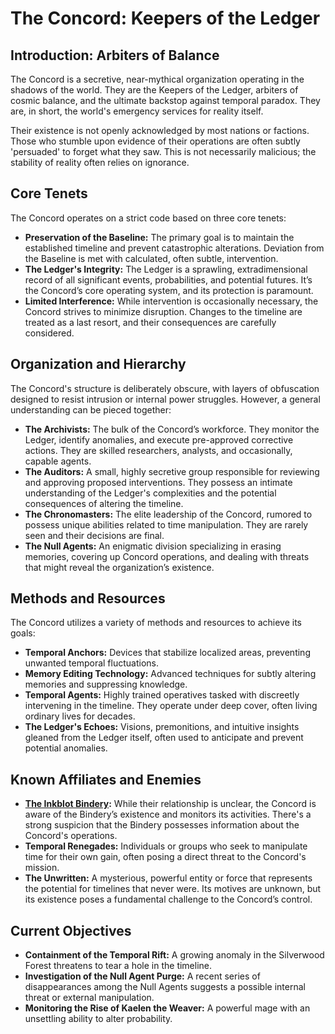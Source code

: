 # The Concord: Keepers of the Ledger

## Introduction: Arbiters of Balance

The Concord is a secretive, near-mythical organization operating in the shadows of the world. They are the Keepers of the Ledger, arbiters of cosmic balance, and the ultimate backstop against temporal paradox. They are, in short, the world's emergency services for reality itself.

Their existence is not openly acknowledged by most nations or factions. Those who stumble upon evidence of their operations are often subtly 'persuaded' to forget what they saw. This is not necessarily malicious; the stability of reality often relies on ignorance. 

## Core Tenets

The Concord operates on a strict code based on three core tenets:

*   **Preservation of the Baseline:** The primary goal is to maintain the established timeline and prevent catastrophic alterations. Deviation from the Baseline is met with calculated, often subtle, intervention.
*   **The Ledger's Integrity:** The Ledger is a sprawling, extradimensional record of all significant events, probabilities, and potential futures. It’s the Concord’s core operating system, and its protection is paramount.
*   **Limited Interference:** While intervention is occasionally necessary, the Concord strives to minimize disruption. Changes to the timeline are treated as a last resort, and their consequences are carefully considered.

## Organization and Hierarchy

The Concord's structure is deliberately obscure, with layers of obfuscation designed to resist intrusion or internal power struggles. However, a general understanding can be pieced together:

*   **The Archivists:** The bulk of the Concord’s workforce. They monitor the Ledger, identify anomalies, and execute pre-approved corrective actions. They are skilled researchers, analysts, and occasionally, capable agents.
*   **The Auditors:**  A small, highly secretive group responsible for reviewing and approving proposed interventions. They possess an intimate understanding of the Ledger's complexities and the potential consequences of altering the timeline.
*   **The Chronomasters:** The elite leadership of the Concord, rumored to possess unique abilities related to time manipulation.  They are rarely seen and their decisions are final.
*   **The Null Agents:** An enigmatic division specializing in erasing memories, covering up Concord operations, and dealing with threats that might reveal the organization’s existence.

## Methods and Resources

The Concord utilizes a variety of methods and resources to achieve its goals:

*   **Temporal Anchors:** Devices that stabilize localized areas, preventing unwanted temporal fluctuations.
*   **Memory Editing Technology:** Advanced techniques for subtly altering memories and suppressing knowledge.
*   **Temporal Agents:** Highly trained operatives tasked with discreetly intervening in the timeline.  They operate under deep cover, often living ordinary lives for decades.
*   **The Ledger's Echoes:**  Visions, premonitions, and intuitive insights gleaned from the Ledger itself, often used to anticipate and prevent potential anomalies.

## Known Affiliates and Enemies

*   **[The Inkblot Bindery](/geography/settlement/city/city-of-or/shop/the-inkblot-bindery.md):** While their relationship is unclear, the Concord is aware of the Bindery’s existence and monitors its activities.  There's a strong suspicion that the Bindery possesses information about the Concord's operations.
*   **Temporal Renegades:** Individuals or groups who seek to manipulate time for their own gain, often posing a direct threat to the Concord's mission.
*   **The Unwritten:** A mysterious, powerful entity or force that represents the potential for timelines that never were. Its motives are unknown, but its existence poses a fundamental challenge to the Concord’s control.

## Current Objectives

*   **Containment of the Temporal Rift:** A growing anomaly in the Silverwood Forest threatens to tear a hole in the timeline.
*   **Investigation of the Null Agent Purge:**  A recent series of disappearances among the Null Agents suggests a possible internal threat or external manipulation.
*   **Monitoring the Rise of Kaelen the Weaver:** A powerful mage with an unsettling ability to alter probability.

## 
